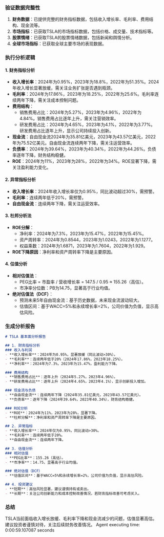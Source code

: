 ### 验证数据完整性
1. **财务数据**：已提供完整的财务指标数据，包括收入增长率、毛利率、费用结构、现金流等。
2. **市场指标**：已获取TSLA的市场指标数据，包括价格、成交量、技术指标等。
3. **股票情绪**：已获取TSLA的股票情绪数据，包括新闻和舆情分析。
4. **全球市场指标**：已获取全球主要市场的表现数据。

### 执行分析逻辑

#### 1. 财务指标分析
- **收入增长率**：2024年为0.95%，2023年为18.8%，2022年为51.35%。2024年收入增长显著放缓，需关注业务扩张是否遇到瓶颈。
- **毛利率**：2024年为17.86%，2023年为18.25%，2022年为25.6%。毛利率连续两年下降，需关注成本控制问题。
- **费用结构**：
  - 销售费用占比：2024年为5.27%，2023年为4.96%，2022年为4.84%。销售费用占比逐年上升，需关注营销效率。
  - 研发费用占比：2024年为4.65%，2023年为4.1%，2022年为3.77%。研发费用占比逐年上升，显示公司持续投入创新。
- **现金流**：自由现金流2024年为35.81亿美元，2023年为43.57亿美元，2022年为75.52亿美元。自由现金流连续两年下降，需关注运营效率。
- **负债率**：2024年为39.64%，2023年为40.34%，2022年为44.26%。负债率逐年下降，财务结构稳健。
- **ROE**：2024年为11%，2023年为28%，2022年为34%。ROE显著下降，需关注盈利能力变化。

#### 2. 异常指标分析
- **收入增长率**：2024年收入增长率仅为0.95%，同比波动超过30%，需预警。
- **毛利率**：连续两年低于20%，需预警。
- **自由现金流**：连续两年下降，需关注运营效率。

#### 3. 杜邦分析法
- **ROE分解**：
  - 净利率：2024年为7.3%，2023年为15.47%，2022年为15.45%。
  - 资产周转率：2024年为0.8544，2023年为1.0243，2022年为1.1277。
  - 权益乘数：2024年为1.6871，2023年为1.7604，2022年为1.929。
- **ROE下降原因**：净利率和资产周转率下降是主要原因。

#### 4. 估值分析
- **相对估值法**：
  - PEG比率 = 市盈率 / 营收增长率 = 147.5 / 0.95 ≈ 155.26（高估）。
  - 市净率分位数：PB为14.75，显著高于行业均值。
- **绝对估值法（DCF）**：
  - 预测未来5年自由现金流：基于历史数据，未来现金流波动较大。
  - 估值区间：基于WACC=5%和永续增长率=2%，公司价值为负值，显示高估风险。

### 生成分析报告

```markdown
# TSLA 基本面分析报告

## 1. 财务指标分析
### 收入与利润
- **收入增长率**：2024年为0.95%，显著放缓（同比波动>30%）。
- **毛利率**：连续两年低于20%（2024年17.86%，2023年18.25%）。
- **净利率**：2024年为7.3%，2023年为15.47%，盈利能力下降。

### 费用结构
- **销售费用占比**：逐年上升（2024年5.27%，2023年4.96%）。
- **研发费用占比**：逐年上升（2024年4.65%，2023年4.1%），显示创新投入增加。

### 现金流与负债
- **自由现金流**：连续两年下降（2024年35.81亿美元，2023年43.57亿美元）。
- **负债率**：逐年下降（2024年39.64%，2023年40.34%），财务结构稳健。

### ROE分析
- **ROE**：2024年为11%，2023年为28%，显著下降。
- **杜邦分解**：净利率和资产周转率下降是主要原因。

## 2. 异常指标
- **收入增长率**：2024年仅为0.95%，同比波动>30%。
- **毛利率**：连续两年低于20%。
- **自由现金流**：连续两年下降。

## 3. 估值分析
### 相对估值
- **PEG比率**：155.26（高估）。
- **市净率**：14.75，显著高于行业均值。

### 绝对估值（DCF）
- **估值区间**：基于WACC=5%和永续增长率=2%，公司价值为负值，显示高估风险。

## 4. 投资建议
- **短期**：高估风险显著，建议谨慎持有或卖出。
- **长期**：关注公司创新能力和成本控制改善情况，若财务指标改善可考虑买入。
```

### 总结
TSLA当前面临收入增长放缓、毛利率下降和现金流减少的问题，估值显著高估。建议投资者谨慎对待，关注后续财务改善情况。
Agent executing time: 0:00:59.107087 seconds